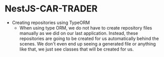 # NestJS-CAR-TRADER

- Creating repositories using TypeORM
  - When using type ORM, we do not have to create repository files manually as we did on our last application. Instead, these repositories are going to be created for us automatically behind the scenes. We don't even end up seeing a generated file or anything like that, we just see classes that will be created for us.
